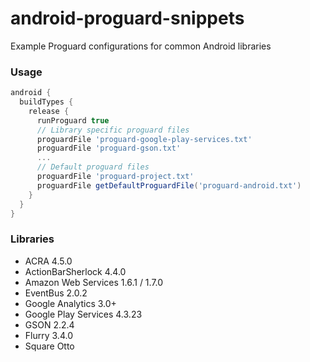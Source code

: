 android-proguard-snippets
==========================

Example Proguard configurations for common Android libraries

### Usage
```groovy 
android {
  buildTypes {
    release {
      runProguard true
      // Library specific proguard files
      proguardFile 'proguard-google-play-services.txt'
      proguardFile 'proguard-gson.txt'
      ...
      // Default proguard files
      proguardFile 'proguard-project.txt'
      proguardFile getDefaultProguardFile('proguard-android.txt')
    }
  }
}
```

### Libraries
* ACRA 4.5.0
* ActionBarSherlock 4.4.0
* Amazon Web Services 1.6.1 / 1.7.0
* EventBus 2.0.2
* Google Analytics 3.0+
* Google Play Services 4.3.23
* GSON 2.2.4
* Flurry 3.4.0
* Square Otto 
